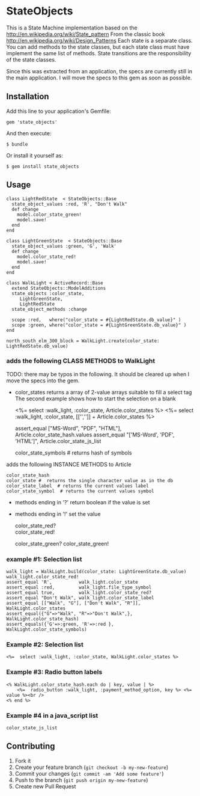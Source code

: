 # StateObjects

This is a State Machine implementation based on the http://en.wikipedia.org/wiki/State_pattern
From the classic book http://en.wikipedia.org/wiki/Design_Patterns
Each state is a separate class.
You can add methods to the state classes, but each state class must have implement the same list of methods.
State transitions are the responsibility of the state classes.

Since this was extracted from an application, the specs are currently still in the main application.  I will move the specs to this gem as soon as possible.

## Installation

Add this line to your application's Gemfile:

    gem 'state_objects'

And then execute:

    $ bundle

Or install it yourself as:

    $ gem install state_objects

## Usage


    class LightRedState  < StateObjects::Base
      state_object_values :red, 'R', "Don't Walk" 
      def change
        model.color_state_green!
        model.save!    
      end  
    end        
    
    class LightGreenState  < StateObjects::Base
      state_object_values :green, 'G', 'Walk' 
      def change
        model.color_state_red!
        model.save!    
      end  
    end        
    
    class WalkLight < ActiveRecord::Base
      extend StateObjects::ModelAdditions
      state_objects :color_state,
         LightGreenState,
         LightRedState 
      state_object_methods :change
                                                                                       
      scope :red,   where("color_state = #{LightRedState.db_value}" )    
      scope :green, where("color_state = #{LightGreenState.db_value}" )    
    end

    north_south_elm_300_block = WalkLight.create(color_state: LightRedState.db_value)

### adds the following CLASS METHODS to WalkLight

TODO: there may be typos in the following.  It should be cleared up when I move the specs into the gem.

* color_states
  returns a array of 2-value arrays suitable to fill a select tag
  The second example shows how to start the selection on a blank
    
     <%= select :walk_light, :color_state, Article.color_states %>
     <%= select :walk_light, :color_state,  [['','']] + Article.color_states %>
    
     assert_equal  ["MS-Word", "PDF", "HTML"],   Article.color_state_hash.values
     assert_equal "['MS-Word', 'PDF', 'HTML']",  Article.color_state_js_list
    
    color_state_symbols  #  returns hash of symbols

adds the following INSTANCE METHODS to Article

    color_state_hash
    color_state #  returns the single character value as in the db    
    color_state_label  # returns the current values label    
    color_state_symbol  # returns the current values symbol

* methods ending in '?' return boolean if the value is set
* methods ending in '!' set the value
  
    color_state_red?  
    color_state_red! 
    
    color_state_green?
    color_state_green!
    
### example #1: Selection list

    walk_light = WalkLight.build(color_state: LightGreenState.db_value)
    walk_light.color_state_red!
    assert_equal 'R',          walk_light.color_state
    assert_equal :red,         walk_light.file_type_symbol
    assert_equal true,         walk_light.color_state_red?
    assert_equal "Don't Walk", walk_light.color_state_label
    assert_equal [["Walk", "G"], ["Don't Walk", "R"]], WalkLight.color_states
    assert_equal({"G"=>"Walk", "R"=>"Don't Walk",},    WalkLight.color_state_hash) 
    assert_equals({'G'=>:green, 'R'=>:red },           WalkLight.color_state_symbols) 
    
### Example #2: Selection list

    <%=  select :walk_light, :color_state, WalkLight.color_states %> 
    

### Example #3: Radio button labels

    <% WalkLight.color_state_hash.each do | key, value | %>
        <%=  radio_button :walk_light, :payment_method_option, key %> <%= value %><br />
    <% end %>
    

### Example #4 in a java_script list

    color_state_js_list


    
## Contributing

1. Fork it
2. Create your feature branch (`git checkout -b my-new-feature`)
3. Commit your changes (`git commit -am 'Add some feature'`)
4. Push to the branch (`git push origin my-new-feature`)
5. Create new Pull Request
